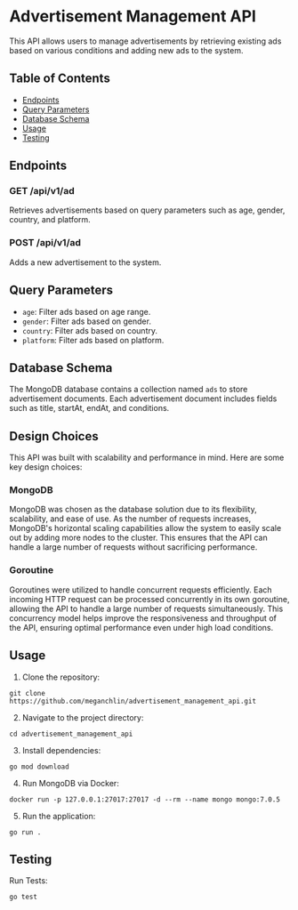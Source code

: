 # Advertisement Management API

This API allows users to manage advertisements by retrieving existing ads based on various conditions and adding new ads to the system.

## Table of Contents

- [Endpoints](#endpoints)
- [Query Parameters](#query-parameters)
- [Database Schema](#database-schema)
- [Usage](#usage)
- [Testing](#testing)


## Endpoints

### GET /api/v1/ad

Retrieves advertisements based on query parameters such as age, gender, country, and platform.

### POST /api/v1/ad

Adds a new advertisement to the system.

## Query Parameters

- `age`: Filter ads based on age range.
- `gender`: Filter ads based on gender.
- `country`: Filter ads based on country.
- `platform`: Filter ads based on platform.

## Database Schema

The MongoDB database contains a collection named `ads` to store advertisement documents. Each advertisement document includes fields such as title, startAt, endAt, and conditions.

## Design Choices

This API was built with scalability and performance in mind. Here are some key design choices:

### MongoDB

MongoDB was chosen as the database solution due to its flexibility, scalability, and ease of use. As the number of requests increases, MongoDB's horizontal scaling capabilities allow the system to easily scale out by adding more nodes to the cluster. This ensures that the API can handle a large number of requests without sacrificing performance.

### Goroutine

Goroutines were utilized to handle concurrent requests efficiently. Each incoming HTTP request can be processed concurrently in its own goroutine, allowing the API to handle a large number of requests simultaneously. This concurrency model helps improve the responsiveness and throughput of the API, ensuring optimal performance even under high load conditions.

## Usage

1. Clone the repository:
```plaintext
git clone https://github.com/meganchlin/advertisement_management_api.git
```

2. Navigate to the project directory:
```plaintext
cd advertisement_management_api
```

3. Install dependencies:
```plaintext
go mod download
```

4. Run MongoDB via Docker:
```plaintext
docker run -p 127.0.0.1:27017:27017 -d --rm --name mongo mongo:7.0.5
```

5. Run the application:
```plaintext
go run .
```

## Testing
Run Tests: 
```plaintext
go test
```